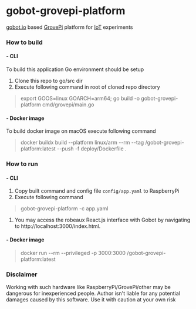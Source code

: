 # gobot-grovepi-platform
[gobot.io](https://gobot.io/) based [GrovePi](https://www.dexterindustries.com/GrovePi/get-started-with-the-grovepi/) platform for [IoT](https://en.wikipedia.org/wiki/Internet_of_things) experiments

### How to build

#### - CLI

To build this application Go environment should be setup
1. Clone this repo to go/src dir
1. Execute following command in root of cloned repo directory
> export GOOS=linux GOARCH=arm64; go build -o gobot-grovepi-platform cmd/grovepi/main.go

#### - Docker image

To build docker image on macOS execute following command
> docker buildx build --platform linux/arm --rm --tag <your-docker-registry>/gobot-grovepi-platform:latest --push -f deploy/Dockerfile .

### How to run

#### - CLI

1. Copy built command and config file `config/app.yaml` to RaspberryPi
1. Execute following command
> gobot-grovepi-platform -c app.yaml
1. You may access the robeaux React.js interface with Gobot by navigating to http://localhost:3000/index.html.

#### - Docker image

> docker run --rm --privileged -p 3000:3000 <your-docker-registry>/gobot-grovepi-platform:latest

### Disclaimer

Working with such hardware like RaspberryPi/GrovePi/other may be dangerous for inexperienced people.
Author isn't liable for any potential damages caused by this software. Use it with caution at your own risk 
